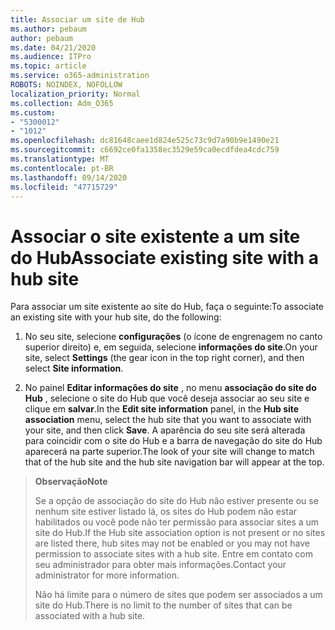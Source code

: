 ```yaml
---
title: Associar um site de Hub
ms.author: pebaum
author: pebaum
ms.date: 04/21/2020
ms.audience: ITPro
ms.topic: article
ms.service: o365-administration
ROBOTS: NOINDEX, NOFOLLOW
localization_priority: Normal
ms.collection: Adm_O365
ms.custom:
- "5300012"
- "1012"
ms.openlocfilehash: dc81648caee1d824e525c73c9d7a90b9e1490e21
ms.sourcegitcommit: c6692ce0fa1358ec3529e59ca0ecdfdea4cdc759
ms.translationtype: MT
ms.contentlocale: pt-BR
ms.lasthandoff: 09/14/2020
ms.locfileid: "47715729"
---
```

# <a name="associate-existing-site-with-a-hub-site"></a><span data-ttu-id="ff5fe-102">Associar o site existente a um site do Hub</span><span class="sxs-lookup"><span data-stu-id="ff5fe-102">Associate existing site with a hub site</span></span>

<span data-ttu-id="ff5fe-103">Para associar um site existente ao site do Hub, faça o seguinte:</span><span class="sxs-lookup"><span data-stu-id="ff5fe-103">To associate an existing site with your hub site, do the following:</span></span>
  
1. <span data-ttu-id="ff5fe-104">No seu site, selecione **configurações** (o ícone de engrenagem no canto superior direito) e, em seguida, selecione **informações do site**.</span><span class="sxs-lookup"><span data-stu-id="ff5fe-104">On your site, select **Settings** (the gear icon in the top right corner), and then select **Site information**.</span></span>

2. <span data-ttu-id="ff5fe-105">No painel **Editar informações do site** , no menu **associação do site do Hub** , selecione o site do Hub que você deseja associar ao seu site e clique em **salvar**.</span><span class="sxs-lookup"><span data-stu-id="ff5fe-105">In the **Edit site information** panel, in the **Hub site association** menu, select the hub site that you want to associate with your site, and then click **Save**.</span></span> <span data-ttu-id="ff5fe-106">A aparência do seu site será alterada para coincidir com o site do Hub e a barra de navegação do site do Hub aparecerá na parte superior.</span><span class="sxs-lookup"><span data-stu-id="ff5fe-106">The look of your site will change to match that of the hub site and the hub site navigation bar will appear at the top.</span></span>

><span data-ttu-id="ff5fe-107">**Observação**</span><span class="sxs-lookup"><span data-stu-id="ff5fe-107">**Note**</span></span>
>
><span data-ttu-id="ff5fe-108">Se a opção de associação do site do Hub não estiver presente ou se nenhum site estiver listado lá, os sites do Hub podem não estar habilitados ou você pode não ter permissão para associar sites a um site do Hub.</span><span class="sxs-lookup"><span data-stu-id="ff5fe-108">If the Hub site association option is not present or no sites are listed there, hub sites may not be enabled or you may not have permission to associate sites with a hub site.</span></span> <span data-ttu-id="ff5fe-109">Entre em contato com seu administrador para obter mais informações.</span><span class="sxs-lookup"><span data-stu-id="ff5fe-109">Contact your administrator for more information.</span></span>
>
><span data-ttu-id="ff5fe-110">Não há limite para o número de sites que podem ser associados a um site do Hub.</span><span class="sxs-lookup"><span data-stu-id="ff5fe-110">There is no limit to the number of sites that can be associated with a hub site.</span></span>
  